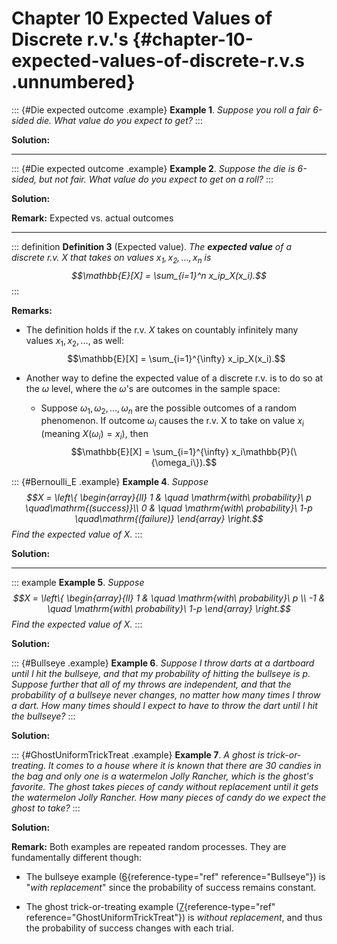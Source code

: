 # Chapter 10 Expected Values of Discrete r.v.'s {#chapter-10-expected-values-of-discrete-r.v.s .unnumbered}

::: {#Die expected outcome .example}
**Example 1**. *Suppose you roll a fair 6-sided die. What value do you
expect to get?*
:::

**Solution:**

------------------------------------------------------------------------

::: {#Die expected outcome .example}
**Example 2**. *Suppose the die is 6-sided, but not fair. What value do
you expect to get on a roll?*
:::

**Solution:**

**Remark:** Expected vs. actual outcomes

------------------------------------------------------------------------

::: definition
**Definition 3** (Expected value). *The **expected value** of a discrete
r.v. $X$ that takes on values $x_1,  x_2, \ldots, x_n$ is
$$\mathbb{E}[X] = \sum_{i=1}^n x_ip_X(x_i).$$*
:::

**Remarks:**

-   The definition holds if the r.v. $X$ takes on countably infinitely
    many values $x_1,  x_2, \ldots$, as well:
    $$\mathbb{E}[X] = \sum_{i=1}^{\infty} x_ip_X(x_i).$$

-   Another way to define the expected value of a discrete r.v. is to do
    so at the $\omega$ level, where the $\omega$'s are outcomes in the
    sample space:

    -   Suppose $\omega_1, \omega_2, \ldots, \omega_n$ are the possible
        outcomes of a random phenomenon. If outcome $\omega_i$ causes
        the r.v. X to take on value $x_i$ (meaning $X(\omega_i)=x_i$),
        then
        $$\mathbb{E}[X] = \sum_{i=1}^{\infty} x_i\mathbb{P}(\{\omega_i\}).$$

::: {#Bernoulli_E .example}
**Example 4**. *Suppose $$X = \left\{
        \begin{array}{ll}
            1 & \quad \mathrm{with\ probability}\ p \quad\mathrm{(success)}\\
            0 & \quad \mathrm{with\ probability}\ 1-p \quad\mathrm{(failure)}
        \end{array}
    \right.$$ Find the expected value of $X$.*
:::

**Solution:**

------------------------------------------------------------------------

::: example
**Example 5**. *Suppose $$X = \left\{
        \begin{array}{ll}
            1 & \quad \mathrm{with\ probability}\ p \\
            -1 & \quad \mathrm{with\ probability}\ 1-p 
        \end{array}
    \right.$$ Find the expected value of $X$.*
:::

**Solution:**

::: {#Bullseye .example}
**Example 6**. *Suppose I throw darts at a dartboard until I hit the
bullseye, and that my probability of hitting the bullseye is $p$.
Suppose further that all of my throws are independent, and that the
probability of a bullseye never changes, no matter how many times I
throw a dart. How many times should I expect to have to throw the dart
until I hit the bullseye?*
:::

**Solution:**

::: {#GhostUniformTrickTreat .example}
**Example 7**. *A ghost is trick-or-treating. It comes to a house where
it is known that there are 30 candies in the bag and only one is a
watermelon Jolly Rancher, which is the ghost's favorite. The ghost takes
pieces of candy without replacement until it gets the watermelon Jolly
Rancher. How many pieces of candy do we expect the ghost to take?*
:::

**Solution:**

**Remark:** Both examples are repeated random processes. They are
fundamentally different though:

-   The bullseye example ([6](#Bullseye){reference-type="ref"
    reference="Bullseye"}) is \"*with replacement*\" since the
    probability of success remains constant.

-   The ghost trick-or-treating example
    ([7](#GhostUniformTrickTreat){reference-type="ref"
    reference="GhostUniformTrickTreat"}) is *without replacement*, and
    thus the probability of success changes with each trial.
